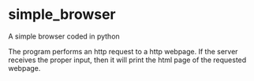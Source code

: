 # simple_browser
A simple browser coded in python

The program performs an http request to a http webpage. If the server
receives the proper input, then it will print the html page of the
requested webpage.
